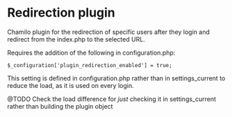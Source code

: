 Redirection plugin
===

Chamilo plugin for the redirection of specific users after they login and
redirect from the index.php to the selected URL.

Requires the addition of the following in configuration.php:

```
$_configuration['plugin_redirection_enabled'] = true;
```

This setting is defined in configuration.php rather than in settings_current to reduce the
load, as it is used on every login.

@TODO Check the load difference for *just* checking it in settings_current rather than building the plugin object
